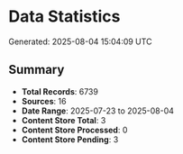 # Data Statistics

Generated: 2025-08-04 15:04:09 UTC

## Summary

- **Total Records**: 6739
- **Sources**: 16
- **Date Range**: 2025-07-23 to 2025-08-04
- **Content Store Total**: 3
- **Content Store Processed**: 0
- **Content Store Pending**: 3
